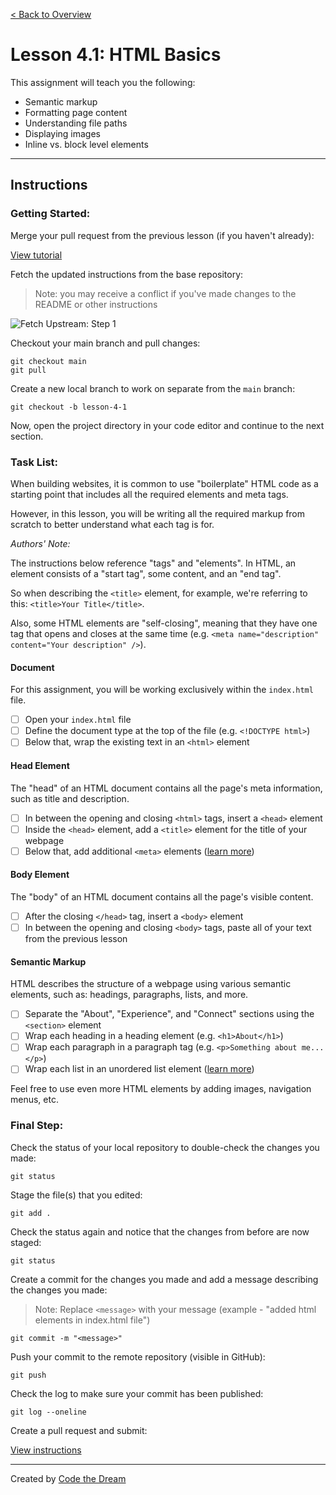 [< Back to Overview](../../README.md)
# Lesson 4.1: HTML Basics

This assignment will teach you the following:

- Semantic markup
- Formatting page content
- Understanding file paths
- Displaying images
- Inline vs. block level elements

---

## Instructions

### Getting Started:

Merge your pull request from the previous lesson (if you haven't already):

[View tutorial](../common/how-to-merge.md)

Fetch the updated instructions from the base repository:

> Note: you may receive a conflict if you've made changes to the README or other instructions

![Fetch Upstream: Step 1](../assets/fetch-upstream/step-1.jpg)

Checkout your main branch and pull changes:

    git checkout main
    git pull

Create a new local branch to work on separate from the `main` branch:

    git checkout -b lesson-4-1

Now, open the project directory in your code editor and continue to the next section.

### Task List:

When building websites, it is common to use "boilerplate" HTML code as a starting point that includes all the required elements and meta tags.

However, in this lesson, you will be writing all the required markup from scratch to better understand what each tag is for.

_Authors' Note:_

The instructions below reference "tags" and "elements". In HTML, an element consists of a "start tag", some content, and an "end tag".

So when describing the `<title>` element, for example, we're referring to this: `<title>Your Title</title>`.

Also, some HTML elements are "self-closing", meaning that they have one tag that opens and closes at the same time (e.g. `<meta name="description" content="Your description" />`).

#### **Document**

For this assignment, you will be working exclusively within the `index.html` file.

- [ ] Open your `index.html` file
- [ ] Define the document type at the top of the file (e.g. `<!DOCTYPE html>`)
- [ ] Below that, wrap the existing text in an `<html>` element

#### **Head Element**

The "head" of an HTML document contains all the page's meta information, such as title and description.

- [ ] In between the opening and closing `<html>` tags, insert a `<head>` element
- [ ] Inside the `<head>` element, add a `<title>` element for the title of your webpage
- [ ] Below that, add additional `<meta>` elements ([learn more](https://www.w3schools.com/html/html_head.asp))

#### **Body Element**

The "body" of an HTML document contains all the page's visible content.

- [ ] After the closing `</head>` tag, insert a `<body>` element
- [ ] In between the opening and closing `<body>` tags, paste all of your text from the previous lesson

#### **Semantic Markup**

HTML describes the structure of a webpage using various semantic elements, such as: headings, paragraphs, lists, and more.

- [ ] Separate the "About", "Experience", and "Connect" sections using the `<section>` element
- [ ] Wrap each heading in a heading element (e.g. `<h1>About</h1>`)
- [ ] Wrap each paragraph in a paragraph tag (e.g. `<p>Something about me...</p>`)
- [ ] Wrap each list in an unordered list element ([learn more](https://www.w3schools.com/html/html_lists.asp))

Feel free to use even more HTML elements by adding images, navigation menus, etc.

### Final Step:

Check the status of your local repository to double-check the changes you made:

    git status

Stage the file(s) that you edited:

    git add .

Check the status again and notice that the changes from before are now staged:

    git status

Create a commit for the changes you made and add a message describing the changes you made:

> Note: Replace `<message>` with your message (example - "added html elements in index.html file")

    git commit -m "<message>"

Push your commit to the remote repository (visible in GitHub):

    git push

Check the log to make sure your commit has been published:

    git log --oneline

Create a pull request and submit:

[View instructions](../common/how-to-pull-request.md)

---

Created by [Code the Dream](https://www.codethedream.org)
